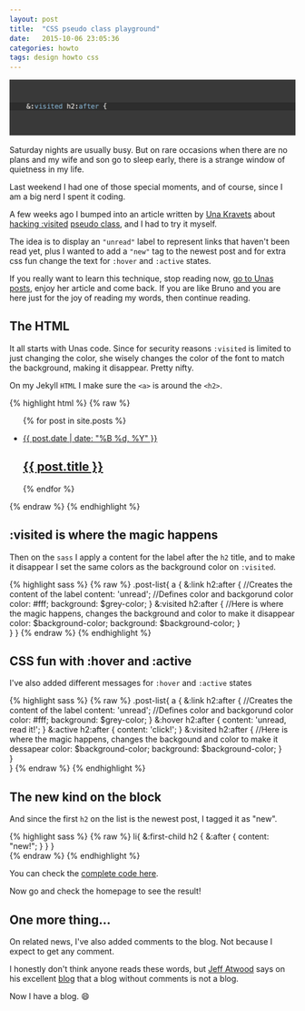 ```yaml
---
layout: post
title:  "CSS pseudo class playground"
date:   2015-10-06 23:05:36
categories: howto
tags: design howto css
---
```


![Visited](/img/visited/visited.jpg)

Saturday nights are usually busy. But on rare occasions when there are no plans and my wife and son go to sleep early, there is a strange window of quietness in my life.

Last weekend I had one of those special moments, and of course, since I am a big nerd I spent it coding.

A few weeks ago I bumped into an article written by [Una Kravets](http://unakravets.com) about [hacking :visited](http://una.im/hacking-visited/) [pseudo class](https://developer.mozilla.org/en-US/docs/Web/CSS/Pseudo-classes), and I had to try it myself.

The idea is to display an `"unread"` label to represent links that haven't been read yet, plus I wanted to add a `"new"` tag to the newest post and for extra css fun change the text for `:hover` and `:active` states.

If you really want to learn this technique, stop reading now, [go to Unas posts](http://una.im/hacking-visited/), enjoy her article and come back. If you are like Bruno and you are here just for the joy of reading my words, then continue reading.

## The HTML

It all starts with Unas code. Since for security reasons `:visited` is limited to just changing the color, she wisely changes the color of the font to match the background, making it disappear. Pretty nifty.

On my Jekyll `HTML` I make sure the `<a>` is around the `<h2>`.

{% highlight html %}
{% raw %}
<ul class="post-list">
  {% for post in site.posts %}
    <li>
      <a class="post-link" href="{{ post.url | prepend: site.baseurl }}">
        <p class="post-meta">{{ post.date | date: "%B %d, %Y" }}</p>
        <h2>
          {{ post.title }}
        </h2>
      </a>
    </li>
  {% endfor %}
</ul>
{% endraw %}
{% endhighlight %}


## :visited is where the magic happens

Then on the `sass` I apply a content for the label after the `h2` title, and to make it disappear I set the same colors as the background color on `:visited`.

{% highlight sass %}
{% raw %}
.post-list{
  a {
    &:link h2:after {
      //Creates the content of the label
      content: 'unread';
      //Defines color and backgorund color
      color: #fff;
      background: $grey-color;
   }
    &:visited h2:after {
      //Here is where the magic happens, changes the background and color to make it disappear
      color: $background-color;
      background: $background-color; 
    }  
  }
}
{% endraw %}
{% endhighlight %}


## CSS fun with :hover and :active

I've also added different messages for `:hover` and `:active` states

{% highlight sass %}
{% raw %}
.post-list{
  a {
    &:link h2:after {
      //Creates the content of the label
      content: 'unread';
      //Defines color and backgorund color
      color: #fff;
      background: $grey-color;
    }
    &:hover h2:after {
      content: 'unread, read it!';
    }
    &:active h2:after {
      content: 'click!';
    }
    &:visited h2:after {
      //Here is where the magic happens, changes the backgound and color to make it dessapear
      color: $background-color;
      background: $background-color; 
    }  
  }  
}
{% endraw %}
{% endhighlight %}


## The new kind on the block

And since the first `h2` on the list is the newest post, I tagged it as "new".

{% highlight sass %}
{% raw %}
li{
  &:first-child h2 {
    &:after {
      content: "new!";
    }
  }
}  
{% endraw %}
{% endhighlight %}


You can check the [complete code here](https://github.com/andresgalante/andresgalante.github.io/blob/master/_sass/_hack.scss).

Now go and check the homepage to see the result!

## One more thing...

On related news, I've also added comments to the blog. Not because I expect to get any comment.

I honestly don't think anyone reads these words, but [Jeff Atwood](https://en.wikipedia.org/wiki/Jeff_Atwood) says on his excellent [blog](http://blog.codinghorror.com) that a blog without comments is not a blog.

Now I have a blog. :smile: